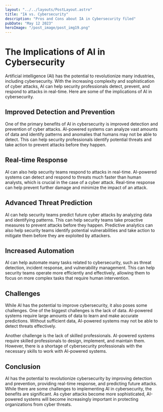 ```yaml
---
layout: "../../layouts/PostLayout.astro"
title: "IA vs. Cybersecurity"
description: "Pros and Cons about IA in Cybersecurity filed"
pubDate: "May 12 2023"
heroImage: "/post_image/post_img19.png"
---
```


# The Implications of AI in Cybersecurity

Artificial intelligence (AI) has the potential to revolutionize many industries, including cybersecurity. With the increasing complexity and sophistication of cyber attacks, AI can help security professionals detect, prevent, and respond to attacks in real-time. Here are some of the implications of AI in cybersecurity.

## Improved Detection and Prevention

One of the primary benefits of AI in cybersecurity is improved detection and prevention of cyber attacks. AI-powered systems can analyze vast amounts of data and identify patterns and anomalies that humans may not be able to detect. This can help security professionals identify potential threats and take action to prevent attacks before they happen.

## Real-time Response

AI can also help security teams respond to attacks in real-time. AI-powered systems can detect and respond to threats much faster than human analysts, which is crucial in the case of a cyber attack. Real-time response can help prevent further damage and minimize the impact of an attack.

## Advanced Threat Prediction

AI can help security teams predict future cyber attacks by analyzing data and identifying patterns. This can help security teams take proactive measures to prevent attacks before they happen. Predictive analytics can also help security teams identify potential vulnerabilities and take action to mitigate them before they are exploited by attackers.

## Increased Automation

AI can help automate many tasks related to cybersecurity, such as threat detection, incident response, and vulnerability management. This can help security teams operate more efficiently and effectively, allowing them to focus on more complex tasks that require human intervention.

## Challenges

While AI has the potential to improve cybersecurity, it also poses some challenges. One of the biggest challenges is the lack of data. AI-powered systems require large amounts of data to learn and make accurate predictions. Without sufficient data, AI-powered systems may not be able to detect threats effectively.

Another challenge is the lack of skilled professionals. AI-powered systems require skilled professionals to design, implement, and maintain them. However, there is a shortage of cybersecurity professionals with the necessary skills to work with AI-powered systems.

## Conclusion

AI has the potential to revolutionize cybersecurity by improving detection and prevention, providing real-time response, and predicting future attacks. While there are some challenges to implementing AI in cybersecurity, the benefits are significant. As cyber attacks become more sophisticated, AI-powered systems will become increasingly important in protecting organizations from cyber threats.